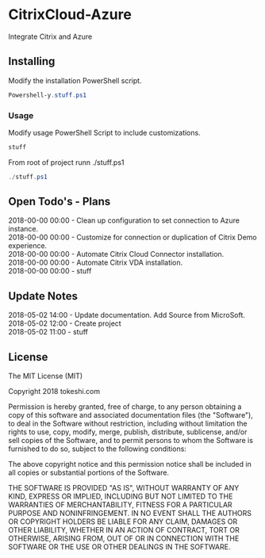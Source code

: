 # CitrixCloud-Azure
Integrate Citrix and Azure

## Installing
Modify the installation PowerShell script.
```PowerShell
Powershell-y.stuff.ps1
```

### Usage
Modify usage PowerShell Script to include customizations.
```PowerShell
stuff
```
From root of project runn ./stuff.ps1
```PowerShell
./stuff.ps1
```

## Open Todo's - Plans
2018-00-00 00:00 - Clean up configuration to set connection to Azure instance.<br>
2018-00-00 00:00 - Customize for connection or duplication of Citrix Demo experience.<br>
2018-00-00 00:00 - Automate Citrix Cloud Connector installation.<br>
2018-00-00 00:00 - Automate Citrix VDA installation.<br>
2018-00-00 00:00 - stuff<br>

## Update Notes
2018-05-02 14:00 - Update documentation.  Add Source from MicroSoft.<br>
2018-05-02 12:00 - Create project<br>
2018-05-02 11:00 - stuff<br>

## License

The MIT License (MIT)

Copyright 2018 tokeshi.com

Permission is hereby granted, free of charge, to any person obtaining a copy
of this software and associated documentation files (the "Software"), to deal
in the Software without restriction, including without limitation the rights
to use, copy, modify, merge, publish, distribute, sublicense, and/or sell
copies of the Software, and to permit persons to whom the Software is
furnished to do so, subject to the following conditions:

The above copyright notice and this permission notice shall be included in
all copies or substantial portions of the Software.

THE SOFTWARE IS PROVIDED "AS IS", WITHOUT WARRANTY OF ANY KIND, EXPRESS OR
IMPLIED, INCLUDING BUT NOT LIMITED TO THE WARRANTIES OF MERCHANTABILITY,
FITNESS FOR A PARTICULAR PURPOSE AND NONINFRINGEMENT. IN NO EVENT SHALL THE
AUTHORS OR COPYRIGHT HOLDERS BE LIABLE FOR ANY CLAIM, DAMAGES OR OTHER
LIABILITY, WHETHER IN AN ACTION OF CONTRACT, TORT OR OTHERWISE, ARISING FROM,
OUT OF OR IN CONNECTION WITH THE SOFTWARE OR THE USE OR OTHER DEALINGS IN
THE SOFTWARE.
